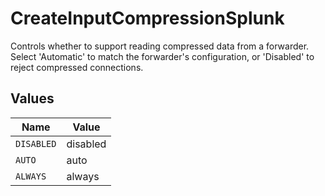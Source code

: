 # CreateInputCompressionSplunk

Controls whether to support reading compressed data from a forwarder. Select 'Automatic' to match the forwarder's configuration, or 'Disabled' to reject compressed connections.


## Values

| Name       | Value      |
| ---------- | ---------- |
| `DISABLED` | disabled   |
| `AUTO`     | auto       |
| `ALWAYS`   | always     |